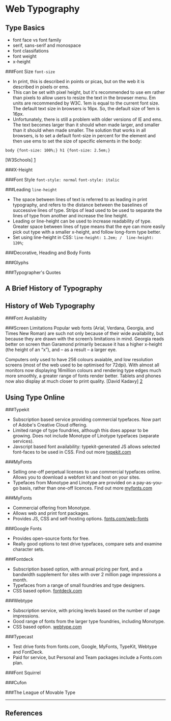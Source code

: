 Web Typography
==============

Type Basics
-----------
* font face vs font family
* serif, sans-serif and monospace
* font classifations
* font weight
* x-height

###Font Size
`font-size`
* In print, this is described in points or picas, but on the web it is described in pixels or ems.
* This can be set with pixel height, but it's recommended to use em rather than pixels to allow users to resize the text in the browser menu. Em units are recommended by W3C. 1em is equal to the current font size. The default text size in browsers is 16px. So, the default size of 1em is 16px.
* Unfortunately, there is still a problem with older versions of IE and ems. The text becomes larger than it should when made larger, and smaller than it should when made smaller. The solution that works in all browsers, is to set a default font-size in percent for the <body> element and then use ems to set the size of specific elements in the body:

`body {font-size: 100%;}
h1 {font-size: 2.5em;}`

[W3Schools] [1]

###X-Height



###Font Style
`font-style: normal`
`font-style: italic`

###Leading
`line-height`
* The space between lines of text is referred to as leading in print typography, and refers to the distance between the baselines of successive lines of type. Strips of lead used to be used to separate the lines of type from another and increase the line height.
* Leading or line-height can be used to increase readability of type. Greater space between lines of type means that the eye can more easily pick out type with a smaller x-height, and follow long-form type better.
* Set using line-height in CSS: `line-height: 1.2em; /  line-height: 120%`;

###Decorative, Heading and Body Fonts

###Glyphs

###Typographer's Quotes


A Brief History of Typography
-----------------------------


History of Web Typography
-------------------------

###Font Availability



###Screen Limitations
Popular web fonts (Arial, Verdana, Georgia, and Times New Roman) are such not only because of their wide availability, but because they are drawn with the screen’s limitations in mind. Georgia reads better on screen than Garamond primarily because it has a higher x-height (the height of an “x”), and – as a result – a larger eye.

Computers only used to have 256 colours avaiable, and low resolution screens (most of the web used to be optimised for 72dpi). With almost all monitors now displaying 16million colours and rendering type edges much more smoothly, a greater range of fonts render better. Tablets and phones now also display at much closer to print quality.
[David Kadavy] [2]


Using Type Online
-----------------

###Typekit
* Subscription based service providing commercial typefaces. Now part of Adobe's Creative Cloud offering.
* Limited range of type foundries, although this does appear to be growing. Does not include Monotype of Linotype typefaces (separate services).
* Javscript based font availability: typekit-generated JS allows selected font-faces to be used in CSS.
Find out more [typekit.com](http://typekit.com)

###MyFonts
* Selling one-off perpetual licenses to use commercial typefaces online. Allows you to download a webfont kit and host on your sites.
* Typefaces from Monotype and Linotype are provided on a pay-as-you-go basis, rather than one-off licences.
Find out more [myfonts.com](http://www.myfonts.com)

###MyFonts
* Commercial offering from Monotype.
* Allows web and print font packages.
* Provides JS, CSS and self-hosting options.
[fonts.com/web-fonts](http://www.fonts.com/web-fonts)

###Google Fonts
* Provides open-source fonts for free.
* Really good options to test drive typefaces, compare sets and examine character sets.

###Fontdeck
* Subscription based option, with annual pricing per font, and a bandwidth supplement for sites with over 2 million page impressions a month.
* Typefaces from a range of small foundries and type designers.
* CSS based option.
[fontdeck.com](http://fontdeck.com/)

###Webtype
* Subscription service, with pricing levels based on the number of page impressions.
* Good range of fonts from the larger type foundries, including Monotype.
* CSS based option.
[webtype.com](http://www.webtype.com/)


###Typecast
* Test drive fonts from fonts.com, Google, MyFonts, TypeKit, Webtype and FontDeck.
* Paid for service, but Personal and Team packages include a Fonts.com plan.

###Font Squirrel

###Cufon

###The League of Movable Type



***

References
----------
[1]: http://www.w3schools.com/css/css_font.asp] "W3Schools"
[2]: http://kadavy.net/blog/posts/design-for-hackers-why-you-dont-use-garamond-on-the-web/ "David Kadavy"
